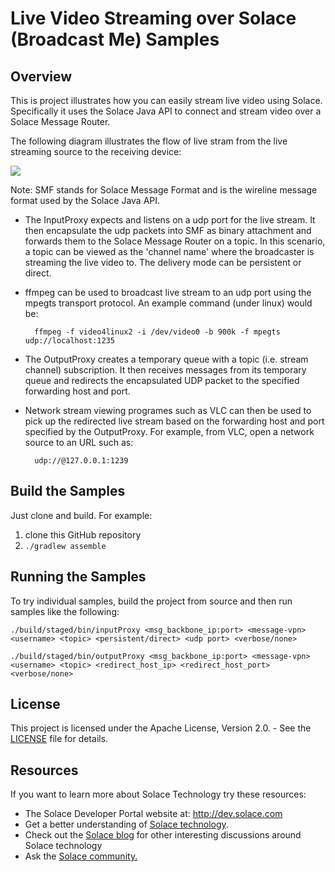 # Live Video Streaming over Solace (Broadcast Me) Samples
## Overview

This is project illustrates how you can easily stream live video using Solace. Specifically it uses the Solace Java API to connect and stream video over a Solace Message Router.

The following diagram illustrates the flow of live stram from the live streaming source to the receiving device:

![](https://github.com/roberthsieh/broadcastme/blob/master/resources/Diagrams.png)

Note: SMF stands for Solace Message Format and is the wireline message format used by the Solace Java API.

- The InputProxy expects and listens on a udp port for the live stream. It then encapsulate the udp packets into SMF as 
binary attachment and forwards them to the Solace Message Router on a topic.  In this scenario, a topic can be viewed as the 'channel name' where the broadcaster is streaming the live video to. The delivery mode can be persistent or direct.

- ffmpeg can be used to broadcast live stream to an udp port using the mpegts transport protocol. An example command (under linux) would be:

        ffmpeg -f video4linux2 -i /dev/video0 -b 900k -f mpegts udp://localhost:1235

- The OutputProxy creates a temporary queue with a topic (i.e. stream channel) subscription.  It then receives messages 
from its temporary queue and redirects the encapsulated UDP packet to the specified forwarding host and port.

- Network stream viewing programes such as VLC can then be used to pick up the redirected live stream based on the
forwarding host and port specified by the OutputProxy.  For example, from VLC, open a network source to an URL such as:

        udp://@127.0.0.1:1239


## Build the Samples

Just clone and build. For example:

  1. clone this GitHub repository
  1. `./gradlew assemble`


## Running the Samples

To try individual samples, build the project from source and then run samples like the following:

    ./build/staged/bin/inputProxy <msg_backbone_ip:port> <message-vpn> <username> <topic> <persistent/direct> <udp port> <verbose/none>

    ./build/staged/bin/outputProxy <msg_backbone_ip:port> <message-vpn> <username> <topic> <redirect_host_ip> <redirect_host_port> <verbose/none>


## License

This project is licensed under the Apache License, Version 2.0. - See the [LICENSE](LICENSE) file for details.


## Resources

If you want to learn more about Solace Technology try these resources:

- The Solace Developer Portal website at: http://dev.solace.com
- Get a better understanding of [Solace technology](http://dev.solace.com/tech/).
- Check out the [Solace blog](http://dev.solace.com/blog/) for other interesting discussions around Solace technology
- Ask the [Solace community.](http://dev.solace.com/community/)
